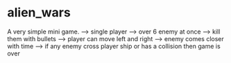 # alien_wars
A very simple mini game.
--> single player
--> over 6 enemy at once
--> kill them with bullets
--> player can move left and right
--> enemy comes closer with time
--> if any enemy cross player ship or has a collision then game is over
